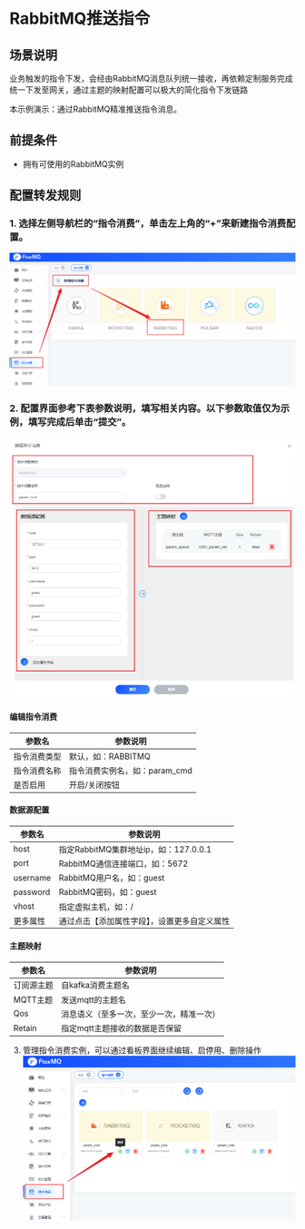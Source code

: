 # RabbitMQ推送指令

## 场景说明
业务触发的指令下发，会经由RabbitMQ消息队列统一接收，再依赖定制服务完成统一下发至网关，通过主题的映射配置可以极大的简化指令下发链路

本示例演示：通过RabbitMQ精准推送指令消息。

## 前提条件
- 拥有可使用的RabbitMQ实例

## 配置转发规则
### 1. 选择左侧导航栏的“指令消费”，单击左上角的“+”来新建指令消费配置。
![rabbitmq_cmd_1.png](../../assets/images/command/rabbitmq_cmd_1.png)

### 2. 配置界面参考下表参数说明，填写相关内容。以下参数取值仅为示例，填写完成后单击“提交”。
![rabbitmq_cmd_2.png](../../assets/images/command/rabbitmq_cmd_2.png)
#### 编辑指令消费
| **参数名**   | **参数说明**              |
|-----------|-----------------------|
| 指令消费类型    | 默认，如：RABBITMQ         |
| 指令消费名称    | 指令消费实例名，如：param_cmd   |
| 是否启用      | 开启/关闭按钮               |
#### 数据源配置
| **参数名**  | **参数说明**                     |
|----------|------------------------------|
| host     | 指定RabbitMQ集群地址ip，如：127.0.0.1 |
| port     | RabbitMQ通信连接端口，如：5672        |
| username | RabbitMQ用户名，如：guest          |
| password | RabbitMQ密码，如：guest           |
| vhost    | 指定虚拟主机，如：/                   |
| 更多属性     | 通过点击【添加属性字段】，设置更多自定义属性       |

#### 主题映射
| **参数名** | **参数说明**             |
|---------|----------------------|
| 订阅源主题    | 自kafka消费主题名          |
| MQTT主题  | 发送mqtt的主题名           |
| Qos    | 消息语义（至多一次，至少一次，精准一次） |
| Retain  | 指定mqtt主题接收的数据是否保留    |

3. 管理指令消费实例，可以通过看板界面继续编辑、启停用、删除操作
![rabbitmq_cmd_3.png](../../assets/images/command/rabbitmq_cmd_3.png)